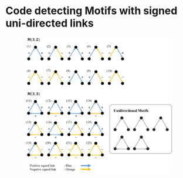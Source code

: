 # Code detecting Motifs with signed uni-directed links

<p align="center">
  <img src="images/motifs.png" width="80%">
</p>

